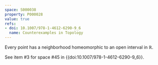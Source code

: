 ```yaml
---
space: S000038
property: P000028
value: true
refs:
- doi: 10.1007/978-1-4612-6290-9_6
  name: Counterexamples in Topology
---
```


Every point has a neighborhood homeomorphic to an open interval in $\mathbb{R}$.

See item #3 for space #45 in {{doi:10.1007/978-1-4612-6290-9_6}}.
